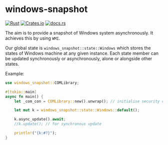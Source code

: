 # windows-snapshot

[![Rust](https://github.com/SubconsciousCompute/windows-snapshot/actions/workflows/rust.yml/badge.svg)](https://github.com/SubconsciousCompute/windows-snapshot/actions/workflows/rust.yml)
[![Crates.io](https://img.shields.io/crates/v/windows-snapshot)](https://crates.io/crates/windows-snapshot)
[![docs.rs](https://img.shields.io/docsrs/windows-snapshot)](https://docs.rs/crate/windows-snapshot/)

The aim is to provide a snapshot of Windows system asynchronously. It achieves this by using `WMI`.

Our global state is `windows_snapshot::state::Windows` which stores the states of Windows machine at any given instance.
Each state member can be updated synchronously or asynchronously, alone or alongside other states.

Example:

```rust
use windows_snapshot::COMLibrary;

#[tokio::main]
async fn main() {
    let _com_con = COMLibrary::new().unwrap(); // initialise security context

    let mut k = windows_snapshot::state::Windows::default();

    k.async_update().await;
    //k.update(); // for synchronous update

    println!("{k:#?}");
}
```
